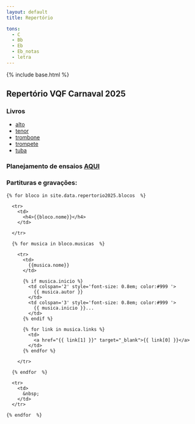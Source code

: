 ```yaml
---
layout: default
title: Repertório

tons:
  - C
  - Bb
  - Eb
  - Eb_notas
  - letra
---
```

{% include base.html %}

<style type="text/css" media="screen">
  td {
    padding: 5px 10px;
  }

  h4 {
    font-size: 1.5em;
    font-weight: bold;
    margin-top:30px;
  }
</style>


## Repertório VQF Carnaval 2025

### Livros

  - [alto](/partituras/livros_2025/alto.pdf)
  - [tenor](/partituras/livros_2025/tenor.pdf)
  - [trombone](/partituras/livros_2025/trombone.pdf)
  - [trompete](/partituras/livros_2025/trompete.pdf)
  - [tuba](/partituras/livros_2025/tuba.pdf)

### Planejamento de ensaios [AQUI](https://proximal-bench-36b.notion.site/VQF-2025-10f5ad3bdfdc80a2a3a0ccf760ff0028)

### Partituras e gravações:

  <table>

    {% for bloco in site.data.repertorio2025.blocos  %}

      <tr>
        <td>
          <h4>{{bloco.nome}}</h4>
        </td>

      </tr>

      {% for musica in bloco.musicas  %}

        <tr>
          <td>
            {{musica.nome}}
          </td>

          {% if musica.inicio %}
            <td colspan='2' style='font-size: 0.8em; color:#999 '>
              {{ musica.autor }}
            </td>
            <td colspan='3' style='font-size: 0.8em; color:#999 '>
              {{ musica.inicio }}...
            </td>
          {% endif %}

          {% for link in musica.links %}
            <td>
              <a href="{{ link[1] }}" target="_blank">{{ link[0] }}</a>
            </td>
          {% endfor %}

        </tr>

      {% endfor  %}

      <tr>
        <td>
          &nbsp;
        </td>
      </tr>

    {% endfor  %}


  </table>


